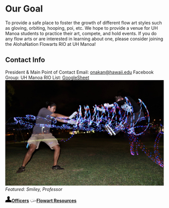 # Our Goal
To provide a safe place to foster the growth of different flow art styles such as gloving, orbiting, hooping, poi, etc.  We hope to provide a venue for UH Manoa students to practice their art, compete, and hold events.  If you do any flow arts or are interested in learning about one, please consider joining the AlohaNation Flowarts RIO at UH Manoa!

## Contact Info
President & Main Point of Contact Email: onakan@hawaii.edu
Facebook Group: 
UH Manoa RIO List: [GoogleSheet](https://docs.google.com/spreadsheets/d/1vK_ixq3a86uXjHXy9oNnyYHwAvyU9smNPKuJU6OYd-Q/edit#gid=864157507)
<img class="ui right floated rounded image" src="chetxprof.jpg" width="700">
                                            _Featured: Smiley, Professor_
                                            
<img src="profilepic.png" width="20">**[Officers](officers.md)**                <img src="book.png" width="20">**[Flowart Resources](flowresources.md)**     
                                           


